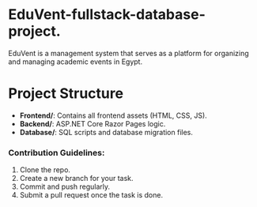 # EduVent-fullstack-database-project.
EduVent is a management system that serves as a platform for organizing and managing academic events in Egypt.
# Project Structure

- **Frontend/**: Contains all frontend assets (HTML, CSS, JS).
- **Backend/**: ASP.NET Core Razor Pages logic.
- **Database/**: SQL scripts and database migration files.

### Contribution Guidelines:
1. Clone the repo.
2. Create a new branch for your task.
3. Commit and push regularly.
4. Submit a pull request once the task is done.
